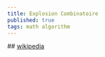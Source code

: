 ```yaml
---
title: Explosion Combinatoire
published: true
tags: math algorithm
---
```

## [wikipedia](https://fr.wikipedia.org/wiki/Analyse_de_la_complexit%C3%A9_des_algorithmes)
